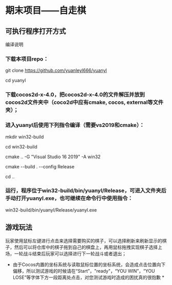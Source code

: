 # 期末项目——自走棋
## 可执行程序打开方式
编译说明
### 下载本项目repo：
git clone https://github.com/yuanleyl666/yuanyl

cd yuanyl
### 	下载cocos2d-x-4.0，把cocos2d-x-4.0的文件解压并放到cocos2d文件夹中（coco2d中应有cmake, cocos, external等文件夹）；
### 	进入yuanyl后使用下列指令编译（需要vs2019和cmake）：
mkdir win32-build

cd win32-build

cmake .. -G "Visual Studio 16 2019" -A win32

cmake --build . --config Release

cd ..
###  运行，程序位于win32-build/bin/yuanyl/Release，可进入文件夹后手动打开yuanyl.exe，也可继续在命令行中使用指令：
 win32-build/bin/yuanyl/Release/yuanyl.exe

## 游戏玩法
玩家使用鼠标左键进行点击来选择需要购买的棋子，可以选择刷新来刷新显示的棋子，然后可以将仓库中的棋子拖到自己的棋盘上，再用鼠标拖拽实现棋子选择上场，一轮战斗结束后玩家可以选择进行下一轮战斗或者退出；
* 由于Cocos内置的坐标系统与读取鼠标位置的坐标系统，会造成点击位置向下偏移，所以测试游戏的时候请在“Start”，"ready"，“YOU WIN”，“YOU LOSE”等字体下方一段距离处点击，对您测试游戏时造成的困扰真的很抱歉 *
